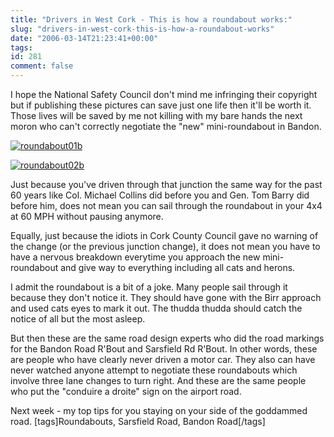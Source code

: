 ```yaml
---
title: "Drivers in West Cork - This is how a roundabout works:"
slug: "drivers-in-west-cork-this-is-how-a-roundabout-works"
date: "2006-03-14T21:23:41+00:00"
tags:
id: 281
comment: false
---
```


I hope the National Safety Council don't mind me infringing their copyright but if publishing these pictures can save just one life then it'll be worth it. Those lives will be saved by me not killing with my bare hands the next moron who can't correctly negotiate the "new" mini-roundabout in Bandon.

[![roundabout01b](http://static.flickr.com/49/112568014_84cda338f7.jpg)](http://www.flickr.com/photos/bandon1/112568014/ "Photo Sharing")

[![roundabout02b](http://static.flickr.com/46/112568033_b478e2e83f.jpg)](http://www.flickr.com/photos/bandon1/112568033/ "Photo Sharing")

Just because you've driven through that junction the same way for the past 60 years like Col. Michael Collins did before you and Gen. Tom Barry did before him, does not mean you can sail through the roundabout in your 4x4 at 60 MPH without pausing anymore.

Equally, just because the idiots in Cork County Council gave no warning of the change (or the previous junction change), it does not mean you have to have a nervous breakdown everytime you approach the new mini-roundabout and give way to everything including all cats and herons.

I admit the roundabout is a bit of a joke. Many people sail through it because they don't notice it. They should have gone with the Birr approach and used cats eyes to mark it out. The thudda thudda should catch the notice of all but the most asleep.

But then these are the same road design experts who did the road markings for the Bandon Road R'Bout and Sarsfield Rd R'Bout. In other words, these are people who have clearly never driven a motor car. They also can have never watched anyone attempt to negotiate these roundabouts which involve three lane changes to turn right. And these are the same people who put the "conduire a droite" sign on the airport road.

Next week - my top tips for you staying on your side of the goddammed road.
[tags]Roundabouts, Sarsfield Road, Bandon Road[/tags]
